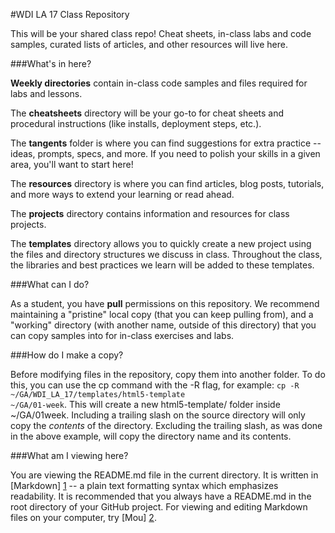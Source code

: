#WDI LA 17 Class Repository

This will be your shared class repo! Cheat sheets, in-class labs and code samples, curated lists of articles, and other resources will live here.


###What's in here?


**Weekly directories** contain in-class code samples and files required for labs and lessons. 

The **cheatsheets** directory will be your go-to for cheat sheets and procedural instructions (like installs, deployment steps, etc.).

The **tangents** folder is where you can find suggestions for extra practice -- ideas, prompts, specs, and more. If you need to polish your skills in a given area, you'll want to start here!

The **resources** directory is where you can find articles, blog posts, tutorials, and more ways to extend your learning or read ahead.

The **projects** directory contains information and resources for class projects.

The **templates** directory allows you to quickly create a new project using the files and directory structures we discuss in class. Throughout the class, the libraries and best practices we learn will be added to these templates.


###What can I do?

As a student, you have **pull** permissions on this repository. We recommend maintaining a "pristine" local copy (that you can keep pulling from), and a "working" directory (with another name, outside of this directory) that you can copy samples into for in-class exercises and labs.


###How do I make a copy?

Before modifying files in the repository, copy them into another folder. To do this, you can use the cp command with the -R flag, for example: <code>cp -R ~/GA/WDI_LA_17/templates/html5-template ~/GA/01-week</code>. This will create a new html5-template/ folder inside ~/GA/01week. Including a trailing slash on the source directory will only copy the *contents* of the directory. Excluding the trailing slash, as was done in the above example, will copy the directory name and its contents.

###What am I viewing here?

You are viewing the README.md file in the current directory. It is written in [Markdown] [1] -- a plain text formatting syntax which emphasizes readability. It is recommended that you always have a README.md in the root directory of your GitHub project. For viewing and editing Markdown files on your computer, try [Mou] [2].

[1]: http://daringfireball.net/projects/markdown/    "Markdown"
[2]: http://mouapp.com/                              "Mou"